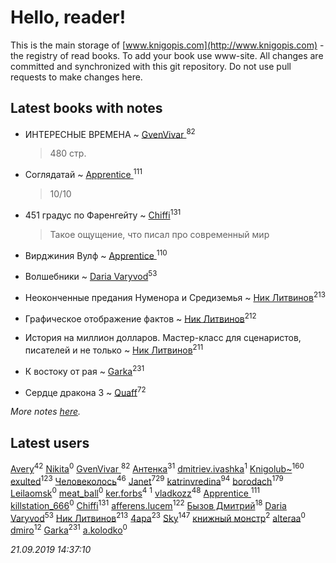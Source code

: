 # Hello, reader!
This is the main storage of [www.knigopis.com](http://www.knigopis.com) - the registry of read books.
To add your book use www-site. All changes are committed and synchronized with this git repository.
Do not use pull requests to make changes here.


## Latest books with notes
* ИНТЕРЕСНЫЕ ВРЕМЕНА ~ [GvenVivar ](users/158/158266434925901-facebook)<sup>82</sup>
    > 480 стр.

* Соглядатай ~ [Apprentice ](users/528/52821952-vkontakte)<sup>111</sup>
    > 10/10

* 451 градус по Фаренгейту ~ [Chiffi](users/105/105831994080785626680-google)<sup>131</sup>
    > Такое ощущение,  что писал про современный мир

* Вирджиния Вулф ~ [Apprentice ](users/528/52821952-vkontakte)<sup>110</sup>

* Волшебники ~ [Daria Varyvod](users/829/829893410524253-facebook)<sup>53</sup>

* Неоконченные предания Нуменора и Средиземья ~ [Ник Литвинов](users/241/241974816-vkontakte)<sup>213</sup>

* Графическое отображение фактов ~ [Ник Литвинов](users/241/241974816-vkontakte)<sup>212</sup>

* История на миллион долларов. Мастер-класс для сценаристов, писателей и не только ~ [Ник Литвинов](users/241/241974816-vkontakte)<sup>211</sup>

* К востоку от рая ~ [Garka](users/115/115753719718250012620-google)<sup>231</sup>

* Сердце дракона 3 ~ [Quaff](users/122/12267158-vkontakte)<sup>72</sup>


_More notes [here](latest_books_with_notes.md)._


## Latest users
[Avery](users/567/56734832-yandex)<sup>42</sup> 
[Nikita](users/100/100459059793796611659-google)<sup>0</sup> 
[GvenVivar ](users/158/158266434925901-facebook)<sup>82</sup> 
[Антенка](users/118/118158645037334943900-google)<sup>31</sup> 
[dmitriev.ivashka](users/457/45795901-vkontakte)<sup>1</sup> 
[Knigolub~](users/111/111878597279669641685-google)<sup>160</sup> 
[exulted](users/100/100599204551896265722-google)<sup>123</sup> 
[Человеколось](users/174/17475979687188177329-mailru)<sup>46</sup> 
[Janet](users/108/108113656204404967440-google)<sup>729</sup> 
[katrinvredina](users/233/2336755-vkontakte)<sup>94</sup> 
[borodach](users/157/15706320-vkontakte)<sup>179</sup> 
[Leilaomsk](users/539/539382985-vkontakte)<sup>0</sup> 
[meat_ball](users/108/10893980-vkontakte)<sup>0</sup> 
[ker.forbs](users/174/174006853-vkontakte)<sup>4</sup> 
[](users/101/10156575429062828-facebook)<sup>1</sup> 
[vladkozz](users/572/57239276-vkontakte)<sup>48</sup> 
[Apprentice ](users/528/52821952-vkontakte)<sup>111</sup> 
[killstation_666](users/112/112785103-vkontakte)<sup>0</sup> 
[Chiffi](users/105/105831994080785626680-google)<sup>131</sup> 
[afferens.lucem](users/196/196071655-vkontakte)<sup>122</sup> 
[Бызов Дмитрий](users/114/1146684568850703-facebook)<sup>18</sup> 
[Daria Varyvod](users/829/829893410524253-facebook)<sup>53</sup> 
[Ник Литвинов](users/241/241974816-vkontakte)<sup>213</sup> 
[4apa](users/117/117392596378069249667-google)<sup>23</sup> 
[Sky](users/118/118049897850017649660-google)<sup>147</sup> 
[книжный монстр](users/112/112827366114582937203-google)<sup>2</sup> 
[alteraa](users/289/289714610-vkontakte)<sup>0</sup> 
[dmiro](users/571/5714115-vkontakte)<sup>12</sup> 
[Garka](users/115/115753719718250012620-google)<sup>231</sup> 
[a.kolodko](users/898/89847972-vkontakte)<sup>0</sup> 


_21.09.2019 14:37:10_
